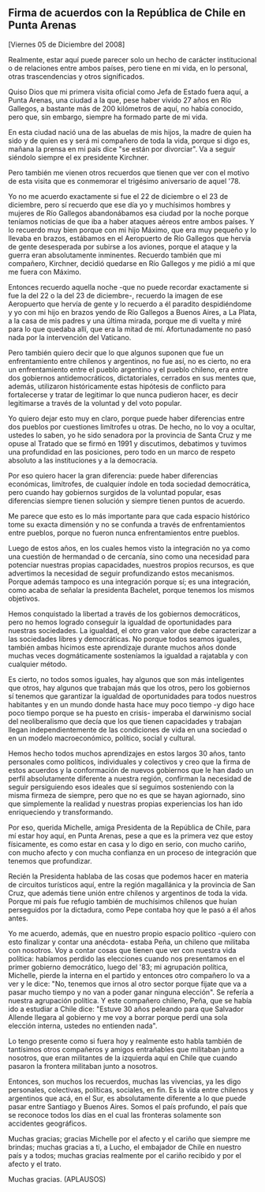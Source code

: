 Firma de acuerdos con la República de Chile en Punta Arenas
-----------------------------------------------------------

[Viernes 05 de Diciembre del 2008]

Realmente, estar aquí puede parecer solo un hecho de carácter
institucional o de relaciones entre ambos países, pero tiene en mi vida,
en lo personal, otras trascendencias y otros significados.

Quiso Dios que mi primera visita oficial como Jefa de Estado fuera aquí,
a Punta Arenas, una ciudad a la que, pese haber vivido 27 años en Río
Gallegos, a bastante más de 200 kilómetros de aquí, no había conocido,
pero que, sin embargo, siempre ha formado parte de mi vida.

En esta ciudad nació una de las abuelas de mis hijos, la madre de quien
ha sido y de quien es y será mi compañero de toda la vida, porque si
digo es, mañana la prensa en mi país dice "se están por divorciar". Va a
seguir siéndolo siempre el ex presidente Kirchner.

Pero también me vienen otros recuerdos que tienen que ver con el motivo
de esta visita que es conmemorar el trigésimo aniversario de aquel '78.

Yo no me acuerdo exactamente si fue el 22 de diciembre o el 23 de
diciembre, pero sí recuerdo que ese día yo y muchísimos hombres y
mujeres de Río Gallegos abandonábamos esa ciudad por la noche porque
teníamos noticias de que iba a haber ataques aéreos entre ambos países.
Y lo recuerdo muy bien porque con mi hijo Máximo, que era muy pequeño y
lo llevaba en brazos, estábamos en el Aeropuerto de Río Gallegos que
hervía de gente desesperada por subirse a los aviones, porque el ataque
y la guerra eran absolutamente inminentes. Recuerdo también que mi
compañero, Kirchner, decidió quedarse en Río Gallegos y me pidió a mí
que me fuera con Máximo.

Entonces recuerdo aquella noche -que no puede recordar exactamente si
fue la del 22 o la del 23 de diciembre-, recuerdo la imagen de ese
Aeropuerto que hervía de gente y lo recuerdo a él paradito despidiéndome
y yo con mi hijo en brazos yendo de Río Gallegos a Buenos Aires, a La
Plata, a la casa de mis padres y una última mirada, porque me di vuelta
y miré para lo que quedaba allí, que era la mitad de mí. Afortunadamente
no pasó nada por la intervención del Vaticano.

Pero también quiero decir que lo que algunos suponen que fue un
enfrentamiento entre chilenos y argentinos, no fue así, no es cierto, no
era un enfrentamiento entre el pueblo argentino y el pueblo chileno, era
entre dos gobiernos antidemocráticos, dictatoriales, cerrados en sus
mentes que, además, utilizaron históricamente estas hipótesis de
conflicto para fortalecerse y tratar de legitimar lo que nunca pudieron
hacer, es decir legitimarse a través de la voluntad y del voto popular.

Yo quiero dejar esto muy en claro, porque puede haber diferencias entre
dos pueblos por cuestiones limítrofes u otras. De hecho, no lo voy a
ocultar, ustedes lo saben, yo he sido senadora por la provincia de Santa
Cruz y me opuse al Tratado que se firmó en 1991 y discutimos, debatimos
y tuvimos una profundidad en las posiciones, pero todo en un marco de
respeto absoluto a las instituciones y a la democracia.

Por eso quiero hacer la gran diferencia: puede haber diferencias
económicas, limítrofes, de cualquier índole en toda sociedad
democrática, pero cuando hay gobiernos surgidos de la voluntad popular,
esas diferencias siempre tienen solución y siempre tienen puntos de
acuerdo.

Me parece que esto es lo más importante para que cada espacio histórico
tome su exacta dimensión y no se confunda a través de enfrentamientos
entre pueblos, porque no fueron nunca enfrentamientos entre pueblos.

Luego de estos años, en los cuales hemos visto la integración no ya como
una cuestión de hermandad o de cercanía, sino como una necesidad para
potenciar nuestras propias capacidades, nuestros propios recursos, es
que advertimos la necesidad de seguir profundizando estos mecanismos.
Porque además tampoco es una integración porque sí; es una integración,
como acaba de señalar la presidenta Bachelet, porque tenemos los mismos
objetivos.

Hemos conquistado la libertad a través de los gobiernos democráticos,
pero no hemos logrado conseguir la igualdad de oportunidades para
nuestras sociedades. La igualdad, el otro gran valor que debe
caracterizar a las sociedades libres y democráticas. No porque todos
seamos iguales, también ambas hicimos este aprendizaje durante muchos
años donde muchas veces dogmáticamente sosteníamos la igualdad a
rajatabla y con cualquier método.

Es cierto, no todos somos iguales, hay algunos que son más inteligentes
que otros, hay algunos que trabajan más que los otros, pero los
gobiernos sí tenemos que garantizar la igualdad de oportunidades para
todos nuestros habitantes y en un mundo donde hasta hace muy poco
tiempo -y digo hace poco tiempo porque se ha puesto en crisis- imperaba
el darwinismo social del neoliberalismo que decía que los que tienen
capacidades y trabajan llegan independientemente de las condiciones de
vida en una sociedad o en un modelo macroeconómico, político, social y
cultural.

Hemos hecho todos muchos aprendizajes en estos largos 30 años, tanto
personales como políticos, individuales y colectivos y creo que la firma
de estos acuerdos y la conformación de nuevos gobiernos que le han dado
un perfil absolutamente diferente a nuestra región, confirman la
necesidad de seguir persiguiendo esos ideales que sí seguimos
sosteniendo con la misma firmeza de siempre, pero que no es que se hayan
agiornado, sino que simplemente la realidad y nuestras propias
experiencias los han ido enriqueciendo y transformando.

Por eso, querida Michelle, amiga Presidenta de la República de Chile,
para mí estar hoy aquí, en Punta Arenas, pese a que es la primera vez
que estoy físicamente, es como estar en casa y lo digo en serio, con
mucho cariño, con mucho afecto y con mucha confianza en un proceso de
integración que tenemos que profundizar.

Recién la Presidenta hablaba de las cosas que podemos hacer en materia
de circuitos turísticos aquí, entre la región magallánica y la provincia
de San Cruz, que además tiene unión entre chilenos y argentinos de toda
la vida. Porque mi país fue refugio también de muchísimos chilenos que
huían perseguidos por la dictadura, como Pepe contaba hoy que le pasó a
él años antes.

Yo me acuerdo, además, que en nuestro propio espacio político -quiero
con esto finalizar y contar una anécdota- estaba Peña, un chileno que
militaba con nosotros. Voy a contar cosas que tienen que ver con nuestra
vida política: habíamos perdido las elecciones cuando nos presentamos en
el primer gobierno democrático, luego del '83; mi agrupación política,
Michelle, pierde la interna en el partido y entonces otro compañero lo
va a ver y le dice: "No, tenemos que irnos al otro sector porque fijate
que va a pasar mucho tiempo y no van a poder ganar ninguna elección". Se
refería a nuestra agrupación política. Y este compañero chileno, Peña,
que se había ido a estudiar a Chile dice: "Estuve 30 años peleando para
que Salvador Allende llegara al gobierno y me voy a borrar porque perdí
una sola elección interna, ustedes no entienden nada".

Lo tengo presente como si fuera hoy y realmente esto habla también de
tantísimos otros compañeros y amigos entrañables que militaban junto a
nosotros, que eran militantes de la izquierda aquí en Chile que cuando
pasaron la frontera militaban junto a nosotros.

Entonces, son muchos los recuerdos, muchas las vivencias, ya les digo
personales, colectivas, políticas, sociales, en fin. Es la vida entre
chilenos y argentinos que acá, en el Sur, es absolutamente diferente a
lo que puede pasar entre Santiago y Buenos Aires. Somos el país
profundo, el país que se reconoce todos los días en el cual las
fronteras solamente son accidentes geográficos.

Muchas gracias; gracias Michelle por el afecto y el cariño que siempre
me brindas; muchas gracias a ti, a Lucho, el embajador de Chile en
nuestro país y a todos; muchas gracias realmente por el cariño recibido
y por el afecto y el trato.

Muchas gracias. (APLAUSOS)

 
